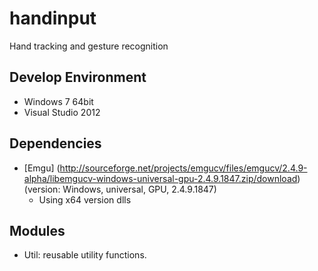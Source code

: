 # handinput

Hand tracking and gesture recognition

## Develop Environment
* Windows 7 64bit
* Visual Studio 2012

## Dependencies
* [Emgu] (http://sourceforge.net/projects/emgucv/files/emgucv/2.4.9-alpha/libemgucv-windows-universal-gpu-2.4.9.1847.zip/download) (version: Windows, universal, GPU, 2.4.9.1847)
  * Using x64 version dlls

## Modules
* Util: reusable utility functions.



